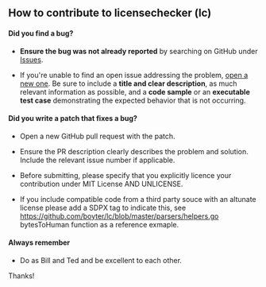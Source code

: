 ## How to contribute to licensechecker (lc)

#### **Did you find a bug?**

* **Ensure the bug was not already reported** by searching on GitHub under [Issues](https://github.com/boyter/lc/issues).

* If you're unable to find an open issue addressing the problem, [open a new one](https://github.com/boyter/lc/issues/new). Be sure to include a **title and clear description**, as much relevant information as possible, and a **code sample** or an **executable test case** demonstrating the expected behavior that is not occurring.

#### **Did you write a patch that fixes a bug?**

* Open a new GitHub pull request with the patch.

* Ensure the PR description clearly describes the problem and solution. Include the relevant issue number if applicable.

* Before submitting, please specify that you explicitly licence your contribution under MIT License AND UNLICENSE.

* If you include compatible code from a third party souce with an altunate license please add a SDPX tag to indicate this, see https://github.com/boyter/lc/blob/master/parsers/helpers.go bytesToHuman function as a reference exmaple.


#### **Always remember**

* Do as Bill and Ted and be excellent to each other.

Thanks!
